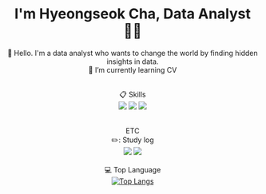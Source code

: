 

<!--
**hsmaro/hsmaro** is a ✨ _special_ ✨ repository because its `README.md` (this file) appears on your GitHub profile.

Here are some ideas to get you started: -->


<div align="center">
  
# I'm Hyeongseok Cha, Data Analyst 👨‍💻

🔭 Hello. I'm a data analyst who wants to change the world by finding hidden insights in data.<br>
  🌱 I’m currently learning CV<br><br>
<!--  📄 Portfolio<br><br> -->
  📋 Skills<br>
  <img src="https://img.shields.io/badge/PYTHON-3776AB?style=flat-square&logo=Python&logoColor=white"/>
  <img src="https://img.shields.io/badge/PYTORCH-EE4C2C?style=flat-square&logo=pytorch&logoColor=white"/>
  <img src="https://img.shields.io/badge/SCIKIT-LEARN-F7931E?style=flat-square&logo=scikitlearn&logoColor=white"/><br><br>
  
  ETC<br>
  ✏️: Study log<br>
  [<img src="https://img.shields.io/badge/Velog's-20C997?style=flat-square&logo=Velog's&logoColor=white"/>](https://velog.io/@maro)
  [<img src="https://img.shields.io/badge/GitHub-181717?style=flat-square&logo=GitHub&logoColor=white"/>](https://github.com/hsmaro)<br><br>
  💻 Top Language<br>
  ﻿[![Top Langs](https://github-readme-stats.vercel.app/api/top-langs/?username=hsmaro&langs_count=10&layout=compact&theme=dark)](https://github.com/hsmaro)<br>


</div>

  
